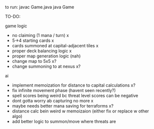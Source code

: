 to run:
javac Game.java
java Game

TO-DO:

game logic

- no claiming (1 mana / turn) x
- 5->4 starting cards x
- cards summoned at capital-adjacent tiles x
- proper deck balancing logic x
- proper map generation logic (nah)
- change map to 5x5 x?
- change summoning to at nexus x?

ai

- implement memoization for distance to capital calculations x?
- fix infinite movement phase (havent seen recently?)
- spell scores being weird bc threat level scores can be negative
- dont gotta worry ab capturing no more x
- maybe needs better mana saving for terraforms x?
- distance calc bein weird w memoizaion (either fix or replace w other algo)
- add better logic to summon/move where threats are

